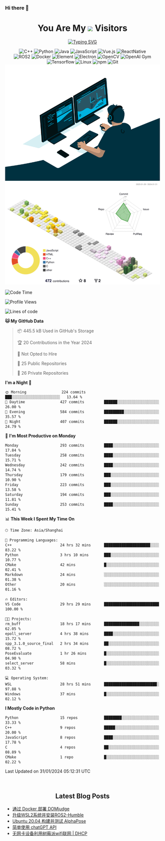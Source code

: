 ### Hi there 👋

<div align="center">
  <h1>
    You Are My <img src="https://profile-counter.glitch.me/fateryu/count.svg"> Visitors
  </h1>
  <!--<img align="center" src="https://github-readme-stats-git-masterrstaa-rickstaa.vercel.app/api?username=FaterYU&show_icons=true&count_private=true"/>-->

  <a href="https://git.io/typing-svg"><img src="https://readme-typing-svg.demolab.com?font=Fira+Code&pause=500&center=true&vCenter=true&random=false&width=435&lines=Talk+is+cheap.+Show+me+the+code." alt="Typing SVG" /></a>

  <img src="https://img.shields.io/badge/C++-512BD4?style=flat-square&logo=cplusplus&logoColor=ffffff" alt="C++">
  <img src="https://img.shields.io/badge/-Python-37A6AB?style=flat-square&logo=python&logoColor=ffffff" alt="Python">
  <img src="https://img.shields.io/badge/-Java-007396?style=flat-square&logo=java&logoColor=ffffff" alt="Java">
  <img src="https://img.shields.io/badge/JavaScript-F7DF1E?style=flat-square&logo=JavaScript&logoColor=ffffff" alt="JavaScript">
  <img src="https://img.shields.io/badge/-Vue.js-4FC08D?style=flat-square&logo=Vue.js&logoColor=ffffff" alt="Vue.js">
  <img src="https://img.shields.io/badge/ReactNative-813144?style=flat-square&logo=react&logoColor=ffffff" alt="ReactNative">
  </br>
  <img src="https://img.shields.io/badge/-ROS2-8DD6F9?style=flat-square&logo=ros&logoColor=ffffff" alt="ROS2">
  <img src="https://img.shields.io/badge/Docker-2496ED?style=flat-square&logo=docker&logoColor=ffffff" alt="Docker">
  <img src="https://img.shields.io/badge/-Element-02845A?style=flat-square&logo=electron&logoColor=ffffff" alt="Element">
  <img src="https://img.shields.io/badge/-Electron-002D71?style=flat-square&logo=element&logoColor=ffffff" alt="Electron">
  <img src="https://img.shields.io/badge/-OpenCV-361522?style=flat-square&logo=opencv&logoColor=ffffff" alt="OpenCV">
  <img src="https://img.shields.io/badge/-OpenAIGym-91302E?style=flat-square&logo=openaigym&logoColor=ffffff" alt="OpenAI Gym">
  </br>
  <img src="https://img.shields.io/badge/-Tensorflow-204366?style=flat-square&logo=tensorflow&logoColor=ffffff" alt="Tensorflow">
  <img src="https://img.shields.io/badge/-Linux-333333?style=flat-square&logo=linux&logoColor=white" alt="Linux">
  <img src="https://img.shields.io/badge/-NPM-CB3837?style=flat-square&logo=npm&logoColor=white" alt="npm">
  <img src="https://img.shields.io/badge/-Git-f05032?style=flat-square&logo=git&logoColor=white" alt="Git">
  </br>
  <img alt="GIF" src="./code.gif?raw=true" />
  </br>
  <!--<img src="https://github-readme-stats.vercel.app/api/top-langs/?username=fateryu&hide=HTML&langs_count=5">-->
  <img src="./profile-3d-contrib/profile-south-season-animate.svg">
  </br>
</div>

<!--START_SECTION:waka-->
![Code Time](http://img.shields.io/badge/Code%20Time-99%20hrs%2027%20mins-blue)

![Profile Views](http://img.shields.io/badge/Profile%20Views-23-blue)

![Lines of code](https://img.shields.io/badge/From%20Hello%20World%20I%27ve%20Written-13.9%20million%20lines%20of%20code-blue)

**🐱 My GitHub Data** 

> 📦 445.5 kB Used in GitHub's Storage 
 > 
> 🏆 20 Contributions in the Year 2024
 > 
> 🚫 Not Opted to Hire
 > 
> 📜 25 Public Repositories 
 > 
> 🔑 26 Private Repositories 
 > 
**I'm a Night 🦉** 

```text
🌞 Morning                224 commits         ███░░░░░░░░░░░░░░░░░░░░░░   13.64 % 
🌆 Daytime                427 commits         ██████░░░░░░░░░░░░░░░░░░░   26.00 % 
🌃 Evening                584 commits         █████████░░░░░░░░░░░░░░░░   35.57 % 
🌙 Night                  407 commits         ██████░░░░░░░░░░░░░░░░░░░   24.79 % 
```
📅 **I'm Most Productive on Monday** 

```text
Monday                   293 commits         ████░░░░░░░░░░░░░░░░░░░░░   17.84 % 
Tuesday                  258 commits         ████░░░░░░░░░░░░░░░░░░░░░   15.71 % 
Wednesday                242 commits         ████░░░░░░░░░░░░░░░░░░░░░   14.74 % 
Thursday                 179 commits         ███░░░░░░░░░░░░░░░░░░░░░░   10.90 % 
Friday                   223 commits         ███░░░░░░░░░░░░░░░░░░░░░░   13.58 % 
Saturday                 194 commits         ███░░░░░░░░░░░░░░░░░░░░░░   11.81 % 
Sunday                   253 commits         ████░░░░░░░░░░░░░░░░░░░░░   15.41 % 
```


📊 **This Week I Spent My Time On** 

```text
🕑︎ Time Zone: Asia/Shanghai

💬 Programming Languages: 
C++                      24 hrs 32 mins      █████████████████████░░░░   83.22 % 
Python                   3 hrs 10 mins       ███░░░░░░░░░░░░░░░░░░░░░░   10.77 % 
CMake                    42 mins             █░░░░░░░░░░░░░░░░░░░░░░░░   02.41 % 
Markdown                 24 mins             ░░░░░░░░░░░░░░░░░░░░░░░░░   01.38 % 
Other                    20 mins             ░░░░░░░░░░░░░░░░░░░░░░░░░   01.16 % 

🔥 Editors: 
VS Code                  29 hrs 29 mins      █████████████████████████   100.00 % 

🐱‍💻 Projects: 
rm_buff                  18 hrs 17 mins      ████████████████░░░░░░░░░   62.05 % 
epoll_server             4 hrs 38 mins       ████░░░░░░░░░░░░░░░░░░░░░   15.72 % 
spp_3.1.0_source_final   2 hrs 34 mins       ██░░░░░░░░░░░░░░░░░░░░░░░   08.72 % 
PoseEvaluate             1 hr 26 mins        █░░░░░░░░░░░░░░░░░░░░░░░░   04.90 % 
select_server            58 mins             █░░░░░░░░░░░░░░░░░░░░░░░░   03.32 % 

💻 Operating System: 
WSL                      28 hrs 51 mins      ████████████████████████░   97.88 % 
Windows                  37 mins             █░░░░░░░░░░░░░░░░░░░░░░░░   02.12 % 
```

**I Mostly Code in Python** 

```text
Python                   15 repos            ████████░░░░░░░░░░░░░░░░░   33.33 % 
C++                      9 repos             █████░░░░░░░░░░░░░░░░░░░░   20.00 % 
JavaScript               8 repos             ████░░░░░░░░░░░░░░░░░░░░░   17.78 % 
C                        4 repos             ██░░░░░░░░░░░░░░░░░░░░░░░   08.89 % 
CMake                    1 repo              █░░░░░░░░░░░░░░░░░░░░░░░░   02.22 % 
```




 Last Updated on 31/01/2024 05:12:31 UTC
<!--END_SECTION:waka-->

<div align="center">
  </br>
  <h2>
    Latest Blog Posts
  </h2>
</div>

<!-- BLOGPOSTS:START -->
- [通过 Docker 部署 DOMjudge](https://fater.top/record/domjudge-docker-config/)
- [升级WSL2系统并安装ROS2-Humble](https://fater.top/record/upgrade-wsl-system-install-ros2-humble/)
- [Ubuntu 20.04 构建并测试 AlphaPose](https://fater.top/usage/build-test-alphapose/)
- [简单使用 chatGPT API](https://fater.top/usage/use-chatgpt-api/)
- [无网卡设备利用树莓派wifi联网 | DHCP](https://fater.top/record/raspi-relay-wifi/)
<!-- BLOGPOSTS:END -->
